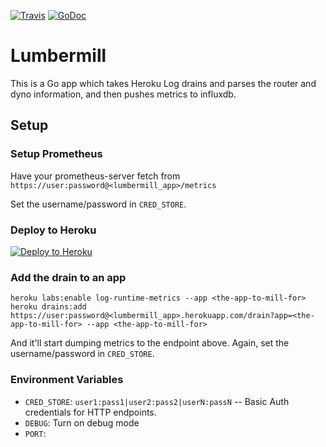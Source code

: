 [![Travis](https://img.shields.io/travis/heroku/lumbermill.svg)](https://travis-ci.org/heroku/lumbermill)
[![GoDoc](https://godoc.org/github.com/heroku/lumbermill?status.svg)](http://godoc.org/github.com/heroku/lumbermill)

# Lumbermill

This is a Go app which takes Heroku Log drains and parses the router and dyno information, and then pushes metrics to influxdb.

## Setup
### Setup Prometheus

Have your prometheus-server fetch from `https://user:password@<lumbermill_app>/metrics`

Set the username/password in `CRED_STORE`.

### Deploy to Heroku

[![Deploy to Heroku](https://www.herokucdn.com/deploy/button.png)](https://heroku.com/deploy)

### Add the drain to an app

```
heroku labs:enable log-runtime-metrics --app <the-app-to-mill-for>
heroku drains:add https://user:password@<lumbermill_app>.herokuapp.com/drain?app=<the-app-to-mill-for> --app <the-app-to-mill-for>
```

And it'll start dumping metrics to the endpoint above.  Again, set the
username/password in `CRED_STORE`.

### Environment Variables

* `CRED_STORE`: `user1:pass1|user2:pass2|userN:passN` -- Basic Auth credentials for HTTP endpoints.
* `DEBUG`: Turn on debug mode
* `PORT`: 
